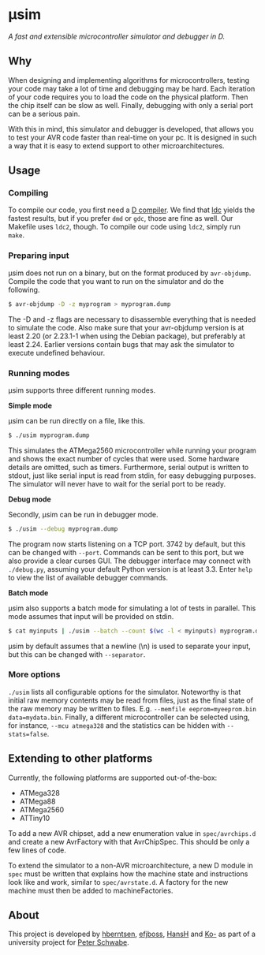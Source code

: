 # μsim

*A fast and extensible microcontroller simulator and debugger in D.*

## Why

When designing and implementing algorithms for microcontrollers, testing your code may take a lot of time and debugging may be hard. Each iteration of your code requires you to load the code on the physical platform. Then the chip itself can be slow as well. Finally, debugging with only a serial port can be a serious pain.

With this in mind, this simulator and debugger is developed, that allows you to test your AVR code faster than real-time on your pc. It is designed in such a way that it is easy to extend support to other microarchitectures.

## Usage

### Compiling
To compile our code, you first need a [D compiler](http://dlang.org/download.html). We find that [ldc](https://github.com/ldc-developers/ldc) yields the fastest results, but if you prefer `dmd` or `gdc`, those are fine as well. Our Makefile uses `ldc2`, though. To compile our code using `ldc2`, simply run `make`.

### Preparing input
μsim does not run on a binary, but on the format produced by `avr-objdump`. Compile the code that you want to run on the simulator and do the following.
```bash
$ avr-objdump -D -z myprogram > myprogram.dump
```
The -D and -z flags are necessary to disassemble everything that is needed to simulate the code. Also make sure that your avr-objdump version is at least 2.20 (or 2.23.1-1 when using the Debian package), but preferably at least 2.24. Earlier versions contain bugs that may ask the simulator to execute undefined behaviour.

### Running modes
μsim supports three different running modes.

**Simple mode**

μsim can be run directly on a file, like this.
```bash
$ ./usim myprogram.dump
```
This simulates the ATMega2560 microcontroller while running your program and shows the exact number of cycles that were used. Some hardware details are omitted, such as timers. Furthermore, serial output is written to stdout, just like serial input is read from stdin, for easy debugging purposes. The simulator will never have to wait for the serial port to be ready.

**Debug mode**

Secondly, μsim can be run in debugger mode.
```bash
$ ./usim --debug myprogram.dump
```
The program now starts listening on a TCP port. 3742 by default, but this can be changed with `--port`. Commands can be sent to this port, but we also provide a clear curses GUI. The debugger interface may connect with `./debug.py`, assuming your default Python version is at least 3.3. Enter `help` to view the list of available debugger commands.

**Batch mode**

μsim also supports a batch mode for simulating a lot of tests in parallel. This mode assumes that input will be provided on stdin.
```bash
$ cat myinputs | ./usim --batch --count $(wc -l < myinputs) myprogram.dump
```

μsim by default assumes that a newline (\n) is used to separate your input, but this can be changed with `--separator`.

### More options

`./usim` lists all configurable options for the simulator. Noteworthy is that initial raw memory contents may be read from files, just as the final state of the raw memory may be written to files. E.g. `--memfile eeprom=myeeprom.bin data=mydata.bin`. Finally, a different microcontroller can be selected using, for instance, `--mcu atmega328` and the statistics can be hidden with `--stats=false`.

## Extending to other platforms

Currently, the following platforms are supported out-of-the-box:

* ATMega328
* ATMega88
* ATMega2560
* ATTiny10

To add a new AVR chipset, add a new enumeration value in `spec/avrchips.d` and create a new AvrFactory with that AvrChipSpec. This should be only a few lines of code.

To extend the simulator to a non-AVR microarchitecture, a new D module in `spec` must be written that explains how the machine state and instructions look like and work, similar to `spec/avrstate.d`. A factory for the new machine must then be added to machineFactories.

## About

This project is developed by [hberntsen](https://github.com/hberntsen), [efjboss](https://github.com/efjboss), [HansH](https://github.com/HansH) and [Ko-](https://github.com/Ko-) as part of a university project for [Peter Schwabe](https://cryptojedi.org/peter/).
